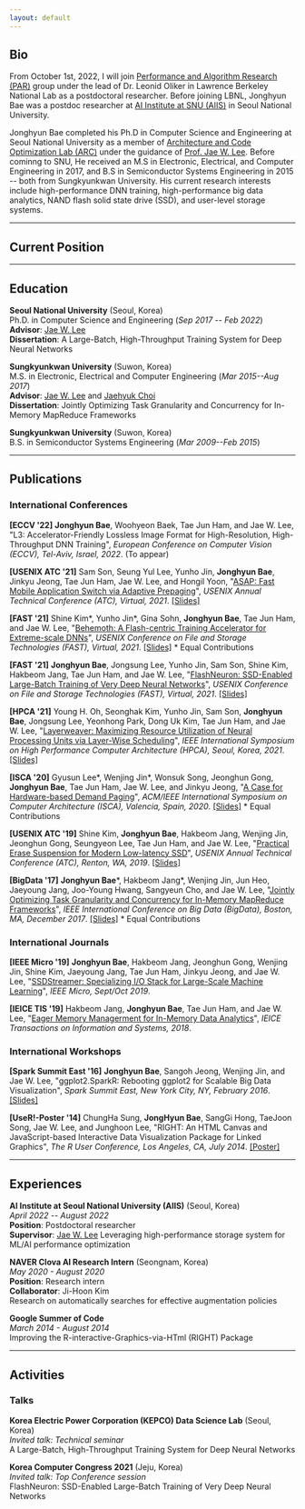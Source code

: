 ```yaml
---
layout: default
---
```


## Bio

From October 1st, 2022, I will join [Performance and Algorithm Research
(PAR)](https://crd.lbl.gov/divisions/amcr/computer-science-amcr/par/) group
under the lead of Dr. Leonid Oliker in Lawrence Berkeley National Lab as a
postdoctoral researcher.  Before joining LBNL, Jonghyun Bae was a postdoc
researcher at [AI Institute at SNU (AIIS)](https://aiis.snu.ac.kr/eng) in Seoul
National University.

Jonghyun Bae completed his Ph.D in Computer Science and Engineering at Seoul
National University as a member of [Architecture and Code Optimization Lab
(ARC)](http://arc.snu.ac.kr/) under the guidance of [Prof. Jae W.
Lee](https://iamjaelee.github.io/www/). Before cominng to SNU, He received an
M.S in Electronic, Electrical, and Computer Engineering in 2017, and B.S in
Semiconductor Systems Engineering in 2015 -- both from Sungkyunkwan University.
His current research interests include high-performance DNN training,
high-performance big data analytics, NAND flash solid state drive (SSD), and
user-level storage systems.

---

## Current Position


---

## Education

**Seoul National University** (Seoul, Korea)   
Ph.D. in Computer Science and Engineering (_Sep 2017 -- Feb 2022_)   
**Advisor**: [Jae W. Lee](https://iamjaelee.github.io/www/)   
**Dissertation**: A Large-Batch, High-Throughput Training System for Deep Neural Networks

**Sungkyunkwan University** (Suwon, Korea)   
M.S. in Electronic, Electrical and Computer Engineering (_Mar 2015--Aug 2017_)   
**Advisor**: [Jae W. Lee](https://iamjaelee.github.io/www/) and [Jaehyuk Choi](https://sites.google.com/view/eemix/people#h.p_ID_53)    
**Dissertation**: Jointly Optimizing Task Granularity and Concurrency for In-Memory MapReduce Frameworks

**Sungkyunkwan University** (Suwon, Korea)   
B.S. in Semiconductor Systems Engineering (_Mar 2009--Feb 2015_)

---

## Publications

### International Conferences
**[ECCV '22]** **Jonghyun Bae**, Woohyeon Baek, Tae Jun Ham, and Jae W. Lee,
"L3: Accelerator-Friendly Lossless Image Format for High-Resolution, High-Throughput DNN Training",
_European Conference on Computer Vision (ECCV), Tel-Aviv, Israel, 2022_. (To appear)


**[USENIX ATC '21]** Sam Son, Seung Yul Lee, Yunho Jin, **Jonghyun Bae**, Jinkyu Jeong, Tae Jun Ham, Jae W. Lee, and Hongil Yoon,
"[ASAP: Fast Mobile Application Switch via Adaptive Prepaging](/data/atc21/atc21_asap.pdf)",
_USENIX Annual Technical Conference (ATC), Virtual, 2021_. [[Slides]](/data/atc21/atc21_asap_slides.pdf)


**[FAST '21]** Shine Kim\*, Yunho Jin\*, Gina Sohn, **Jonghyun Bae**, Tae Jun Ham, and Jae W. Lee,
"[Behemoth: A Flash-centric Training Accelerator for Extreme-scale DNNs](/data/fast21/fast21_behemoth.pdf)",
_USENIX Conference on File and Storage Technologies (FAST), Virtual, 2021_. [[Slides]](/data/fast21/fast21_behemoth_slides.pdf)
\* Equal Contributions


**[FAST '21]** **Jonghyun Bae**, Jongsung Lee, Yunho Jin, Sam Son, Shine Kim, Hakbeom Jang, Tae Jun Ham, and Jae W. Lee,
"[FlashNeuron: SSD-Enabled Large-Batch Training of Very Deep Neural Networks](/data/fast21/fast21_flashneuron.pdf)",
_USENIX Conference on File and Storage Technologies (FAST), Virtual, 2021_. [[Slides]](/data/fast21/fast21_flashneuron_slides.pdf)


**[HPCA '21]** Young H. Oh, Seonghak Kim, Yunho Jin, Sam Son, **Jonghyun Bae**, Jongsung Lee, Yeonhong Park, Dong Uk Kim, Tae Jun Ham, and Jae W. Lee,
"[Layerweaver: Maximizing Resource Utilization of Neural Processing Units via Layer-Wise Scheduling](/data/hpca21/hpca21_layerweaver.pdf)",
_IEEE International Symposium on High Performance Computer Architecture (HPCA), Seoul, Korea, 2021_. [[Slides]](/data/hpca21/hpca21_layerweaver_slides.pdf)


**[ISCA '20]** Gyusun Lee\*, Wenjing Jin\*, Wonsuk Song, Jeonghun Gong, **Jonghyun Bae**, Tae Jun Ham, Jae W. Lee, and Jinkyu Jeong,
"[A Case for Hardware-based Demand Paging](/data/isca20/isca20_hsdp.pdf)",
_ACM/IEEE International Symposium on Computer Architecture (ISCA), Valencia, Spain, 2020_. [[Slides]](/data/isca20/isca20_hsdp_slides.pdf)
\* Equal Contributions


**[USENIX ATC '19]** Shine Kim, **Jonghyun Bae**, Hakbeom Jang, Wenjing Jin, Jeonghun Gong, Seungyeon Lee, Tae Jun Ham, and Jae W. Lee,
"[Practical Erase Suspension for Modern Low-latency SSD](/data/atc19/atc19_erase.pdf)",
_USENIX Annual Technical Conference (ATC), Renton, WA, 2019_. [[Slides]](/data/atc19/atc19_erase_slides.pdf)  


**[BigData '17]** **Jonghyun Bae**\*, Hakbeom Jang\*, Wenjing Jin, Jun Heo, Jaeyoung Jang, Joo-Young Hwang, Sangyeun Cho, and Jae W. Lee,
"[Jointly Optimizing Task Granularity and Concurrency for In-Memory MapReduce Frameworks](/data/bigdata17/bigdata17_wasp.pdf)",
_IEEE International Conference on Big Data (BigData), Boston, MA, December 2017_. [[Slides]](/data/bigdata17/bigdata17_wasp_slides.pdf)
\* Equal Contributions



### International Journals
**[IEEE Micro '19]** **Jonghyun Bae**, Hakbeom Jang, Jeonghun Gong, Wenjing Jin, Shine Kim, Jaeyoung Jang, Tae Jun Ham, Jinkyu Jeong, and Jae W. Lee,
"[SSDStreamer: Specializing I/O Stack for Large-Scale Machine Learning](/data/ieeemicro19/ieeemicro19_ssdstreamer.pdf)",
_IEEE Micro, Sept/Oct 2019_.


**[IEICE TIS '19]** Hakbeom Jang, **Jonghyun Bae**, Tae Jun Ham, and Jae W. Lee,
"[Eager Memory Managerment for In-Memory Data Analytics](/data/ieicetis19/ieicetis19_eager.pdf)",
_IEICE Transactions on Information and Systems, 2018_.



### International Workshops
**[Spark Summit East '16]** **Jonghyun Bae**, Sangoh Jeong, Wenjing Jin, and Jae W. Lee,
"ggplot2.SparkR: Rebooting ggplot2 for Scalable Big Data Visualization",
_Spark Summit East, New York City, NY, February 2016_. [[Slides]](/data/sparksummit16/sparksummit16_ggplot2.pdf)

**[UseR!-Poster '14]** ChungHa Sung, **JongHyun Bae**, SangGi Hong, TaeJoon Song, Jae W. Lee, and Junghoon Lee,
"RIGHT: An HTML Canvas and JavaScript-based Interactive Data Visualization Package for Linked Graphics",
_The R User Conference, Los Angeles, CA, July 2014_. [[Poster]](/data/user_poster14/user14_right.pdf)

---

## Experiences

**AI Institute at Seoul National University (AIIS)**  (Seoul, Korea)   
_April 2022 -- August 2022_   
**Position**: Postdoctoral researcher   
**Supervisor**: [Jae W. Lee](https://iamjaelee.github.io/www/)
Leveraging high-performance storage system for ML/AI performance optimization


**NAVER Clova AI Research Intern** (Seongnam, Korea)   
_May 2020 - August 2020_   
**Position**: Research intern   
**Collaborator**: Ji-Hoon Kim   
Research on automatically searches for effective augmentation policies


**Google Summer of Code**   
_March 2014 - August 2014_   
Improving the R-interactive-Graphics-via-HTml (RIGHT) Package

---

## Activities

### Talks
**Korea Electric Power Corporation (KEPCO) Data Science Lab** (Seoul, Korea)   
_Invited talk: Technical seminar_   
A Large-Batch, High-Throughput Training System for Deep Neural Networks


**Korea Computer Congress 2021** (Jeju, Korea)   
_Invited talk: Top Conference session_   
FlashNeuron: SSD-Enabled Large-Batch Training of Very Deep Neural Networks

